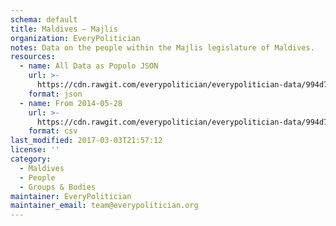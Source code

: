 ```yaml
---
schema: default
title: Maldives — Majlis
organization: EveryPolitician
notes: Data on the people within the Majlis legislature of Maldives.
resources:
  - name: All Data as Popolo JSON
    url: >-
      https://cdn.rawgit.com/everypolitician/everypolitician-data/994d7c52641017cc784799c6d6bf07b0671db80f/data/Maldives/Majlis/ep-popolo-v1.0.json
    format: json
  - name: From 2014-05-28
    url: >-
      https://cdn.rawgit.com/everypolitician/everypolitician-data/994d7c52641017cc784799c6d6bf07b0671db80f/data/Maldives/Majlis/term-2014.csv
    format: csv
last_modified: 2017-03-03T21:57:12
license: ''
category:
  - Maldives
  - People
  - Groups & Bodies
maintainer: EveryPolitician
maintainer_email: team@everypolitician.org
---
```

